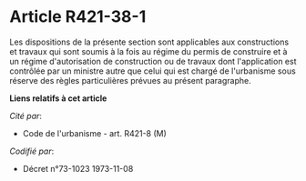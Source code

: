 # Article R421-38-1

Les dispositions de la présente section sont applicables aux constructions et travaux qui sont soumis à la fois au régime du
permis de construire et à un régime d'autorisation de construction ou de travaux dont l'application est contrôlée par un
ministre autre que celui qui est chargé de l'urbanisme sous réserve des règles particulières prévues au présent paragraphe.

**Liens relatifs à cet article**

_Cité par_:

  - Code de l'urbanisme - art. R421-8 (M)

_Codifié par_:

  - Décret n°73-1023 1973-11-08

